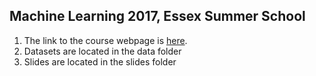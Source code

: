 ## Machine Learning 2017, Essex Summer School

1. The link to the course webpage is [here](https://philippbroniecki.github.io/ML2017.io/).
2. Datasets are located in the data folder
3. Slides are located in the slides folder


